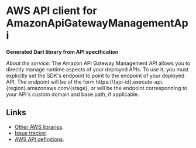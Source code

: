 # AWS API client for AmazonApiGatewayManagementApi

**Generated Dart library from API specification**

*About the service:*
The Amazon API Gateway Management API allows you to directly manage runtime
aspects of your deployed APIs. To use it, you must explicitly set the SDK's
endpoint to point to the endpoint of your deployed API. The endpoint will be
of the form https://{api-id}.execute-api.{region}.amazonaws.com/{stage}, or
will be the endpoint corresponding to your API's custom domain and base
path, if applicable.

## Links

- [Other AWS libraries](https://github.com/agilord/aws_client/tree/master/generated).
- [Issue tracker](https://github.com/agilord/aws_client/issues).
- [AWS API definitions](https://github.com/aws/aws-sdk-js/tree/master/apis).
